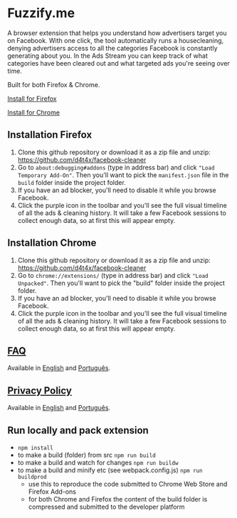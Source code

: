 # Fuzzify.me

A browser extension that helps you understand how advertisers target you on Facebook. With one click, the tool automatically runs a housecleaning, denying advertisers access to all the categories Facebook is constantly generating about you. In the Ads Stream you can keep track of what categories have been cleared out and what targeted ads you're seeing over time.

Built for both Firefox & Chrome.

[Install for Firefox](https://addons.mozilla.org/en-US/firefox/addon/fuzzify-me/)

[Install for Chrome](https://chrome.google.com/webstore/detail/fuzzifyme/opmgpilmngmgnemoldpekbjegnfjefcp)

## Installation Firefox

1. Clone this github repository or download it as a zip file and unzip: https://github.com/d4t4x/facebook-cleaner
2. Go to `about:debugging#addons` (type in address bar) and click `"Load Temporary Add-On"`. Then you'll want to pick the `manifest.json` file in the `build` folder inside the project folder.
3. If you have an ad blocker, you'll need to disable it while you browse Facebook.
4. Click the purple icon in the toolbar and you'll see the full visual timeline of all the ads & cleaning history. It will take a few Facebook sessions to collect enough data, so at first this will appear empty.

## Installation Chrome

1. Clone this github repository or download it as a zip file and unzip: https://github.com/d4t4x/facebook-cleaner
2. Go to `chrome://extensions/` (type in address bar) and click `"Load Unpacked"`. Then you'll want to pick the "build" folder inside the project folder.
3. If you have an ad blocker, you'll need to disable it while you browse Facebook.
4. Click the purple icon in the toolbar and you'll see the full visual timeline of all the ads & cleaning history. It will take a few Facebook sessions to collect enough data, so at first this will appear empty.

## [FAQ](https://github.com/d4t4x/facebook-cleaner/blob/master/FAQ.md)

Available in [English](https://github.com/d4t4x/facebook-cleaner/blob/master/FAQ.md#en) and [Português](https://github.com/d4t4x/facebook-cleaner/blob/master/FAQ.md#pt).

## [Privacy Policy](https://github.com/d4t4x/facebook-cleaner/blob/master/PRIVACY_POLICY.md)

Available in [English](https://github.com/d4t4x/facebook-cleaner/blob/master/PRIVACY_POLICY.md#en) and [Português](https://github.com/d4t4x/facebook-cleaner/blob/master/PRIVACY_POLICY.md#pt).

## Run locally and pack extension

- ```npm install```
- to make a build (folder) from src ```npm run build```
- to make a build and watch for changes ```npm run buildw```
- to make a build and minify etc (see webpack.config.js) ```npm run buildprod```
    - use this to reproduce the code submitted to Chrome Web Store and Firefox Add-ons
    - for both Chrome and Firefox the content of the build folder is compressed and submitted to the developer platform

